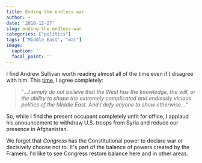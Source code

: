 ```yaml
---
title: Ending the endless war
author: ~
date: '2018-12-27'
slug: ending-the-endless-war
categories: ["politics"]
tags: ["Middle East", "war"]
image:
  caption: ''
  focal_point: ''
---
```


I find Andrew Sullivan worth reading almost all of the time even if I disagree with him.
This [time](https://nymag.com/intelligencer/2018/12/andrew-sullivan-establishment-will-never-say-no-to-a-war.html), I agree completely:

> "*...I simply do not believe that the West has the knowledge, the will, or the ability to shape the extremely complicated and endlessly vicious politics of the Middle East. And I defy anyone to show otherwise...*"

So, while I find the present occupant completely unfit for office, I applaud his announcement to withdraw U.S. troops from Syria and reduce our presence in Afghanistan.

We forget that *Congress* has the Constitutional power to declare war or decisively choose not to.
It's part of the balance of powers created by the Framers.
I'd like to see Congress restore balance here and in other areas.
